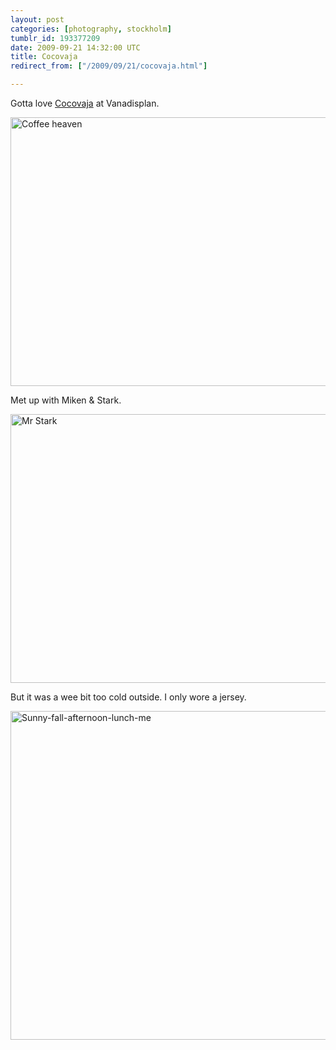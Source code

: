 ```yaml
---
layout: post
categories: [photography, stockholm]
tumblr_id: 193377209  
date: 2009-09-21 14:32:00 UTC
title: Cocovaja
redirect_from: ["/2009/09/21/cocovaja.html"]

---
```


Gotta love <a href="http://www.cocovaja.se/">Cocovaja</a> at Vanadisplan.

<a href="http://www.flickr.com/photos/rsms/tags/cocovaja/" title="Coffee heaven by Rsms, on Flickr"><img src="//farm3.static.flickr.com/2613/3941273980_a2bfb1746d_z.jpg" width="640" height="430" alt="Coffee heaven" /></a>

Met up with Miken &amp; Stark.

<a href="http://www.flickr.com/photos/rsms/3940496171/sizes/l/" title="Mr Stark by Rsms, on Flickr"><img src="//farm3.static.flickr.com/2628/3940496171_f912ee3da8_z.jpg" width="640" height="430" alt="Mr Stark" /></a>

But it was a wee bit too cold outside. I only wore a jersey.

<a href="http://www.flickr.com/photos/rsms/3940498737/sizes/l/" title="Sunny-fall-afternoon-lunch-me by Rsms, on Flickr"><img src="//farm3.static.flickr.com/2502/3940498737_e00e54d930_z.jpg" width="640" height="526" alt="Sunny-fall-afternoon-lunch-me" /></a>